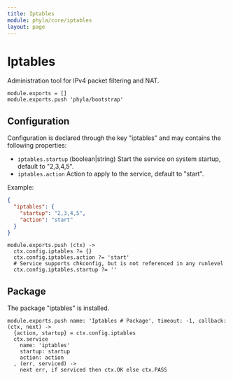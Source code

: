 ```yaml
---
title: Iptables
module: phyla/core/iptables
layout: page
---
```


# Iptables

Administration tool for IPv4 packet filtering and NAT.

    module.exports = []
    module.exports.push 'phyla/bootstrap'

## Configuration

Configuration is declared through the key "iptables" and may contains the following properties:   

*   `iptables.startup` (boolean|string)
    Start the service on system startup, default to "2,3,4,5".
*   `iptables.action`
    Action to apply to the service, default to "start".

Example:
```json
{
  "iptables": {
    "startup": "2,3,4,5",
    "action": "start"
  }
}
```

    module.exports.push (ctx) ->
      ctx.config.iptables ?= {}
      ctx.config.iptables.action ?= 'start'
      # Service supports chkconfig, but is not referenced in any runlevel
      ctx.config.iptables.startup ?= ''

## Package

The package "iptables" is installed.

    module.exports.push name: 'Iptables # Package', timeout: -1, callback: (ctx, next) ->
      {action, startup} = ctx.config.iptables
      ctx.service
        name: 'iptables'
        startup: startup
        action: action
      , (err, serviced) ->
        next err, if serviced then ctx.OK else ctx.PASS
